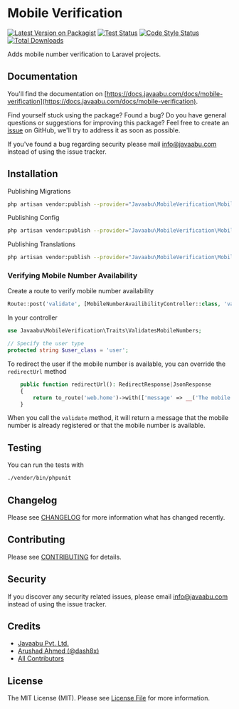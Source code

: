 # Mobile Verification

[![Latest Version on Packagist](https://img.shields.io/packagist/v/javaabu/mobile-verification.svg?style=flat-square)](https://packagist.org/packages/javaabu/mobile-verification)
[![Test Status](../../actions/workflows/run-tests.yml/badge.svg)](../../actions/workflows/run-tests.yml)
[![Code Style Status](../../actions/workflows/php-cs-fixer.yml/badge.svg)](../../actions/workflows/php-cs-fixer.yml)
[![Total Downloads](https://img.shields.io/packagist/dt/javaabu/mobile-verification.svg?style=flat-square)](https://packagist.org/packages/javaabu/mobile-verification)

Adds mobile number verification to Laravel projects.

## Documentation

You'll find the documentation on [https://docs.javaabu.com/docs/mobile-verification](https://docs.javaabu.com/docs/mobile-verification).

Find yourself stuck using the package? Found a bug? Do you have general questions or suggestions for improving this package? Feel free to create an [issue](../../issues) on GitHub, we'll try to address it as soon as possible.

If you've found a bug regarding security please mail [info@javaabu.com](mailto:info@javaabu.com) instead of using the issue tracker.


## Installation

Publishing Migrations
```bash
php artisan vendor:publish --provider="Javaabu\MobileVerification\MobileVerificationServiceProvider" --tag="mobile-verification-migrations"
```

Publishing Config
```bash
php artisan vendor:publish --provider="Javaabu\MobileVerification\MobileVerificationServiceProvider" --tag="mobile-verification-config"
```

Publishing Translations
```bash
php artisan vendor:publish --provider="Javaabu\MobileVerification\MobileVerificationServiceProvider" --tag="mobile-verification-translations"
```

### Verifying Mobile Number Availability
Create a route to verify mobile number availability
```php
Route::post('validate', [MobileNumberAvailibilityController::class, 'validate']);
```

In your controller
```php
use Javaabu\MobileVerification\Traits\ValidatesMobileNumbers;

// Specify the user type
protected string $user_class = 'user';
```

To redirect the user if the mobile number is available, you can override the `redirectUrl` method
```php
    public function redirectUrl(): RedirectResponse|JsonResponse
    {
        return to_route('web.home')->with(['message' => __('The mobile number is valid')]);
    }
```
When you call the `validate` method, it will return a message that the mobile number is already registered or that the mobile number is available.



## Testing

You can run the tests with

``` bash
./vendor/bin/phpunit
```

## Changelog

Please see [CHANGELOG](CHANGELOG.md) for more information what has changed recently.

## Contributing

Please see [CONTRIBUTING](CONTRIBUTING.md) for details.

## Security

If you discover any security related issues, please email [info@javaabu.com](mailto:info@javaabu.com) instead of using the issue tracker.

## Credits

- [Javaabu Pvt. Ltd.](https://github.com/javaabu)
- [Arushad Ahmed (@dash8x)](http://arushad.com)
- [All Contributors](../../contributors)

## License

The MIT License (MIT). Please see [License File](LICENSE.md) for more information.
